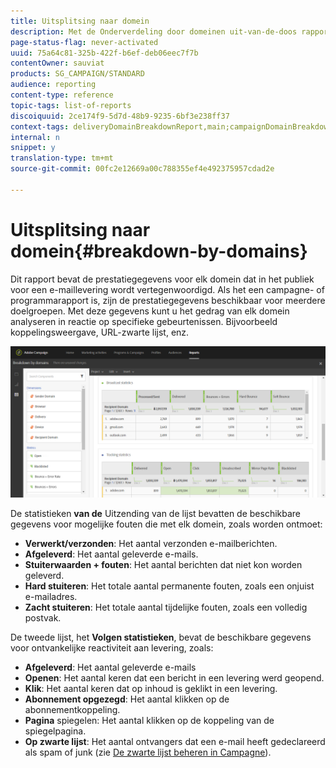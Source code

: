 ```yaml
---
title: Uitsplitsing naar domein
description: Met de Onderverdeling door domeinen uit-van-de-doos rapport, leer over de prestatiesgegevens van uw leveringen afhankelijk van elk van het domein van uw klant.
page-status-flag: never-activated
uuid: 75a64c81-325b-422f-b6ef-deb06eec7f7b
contentOwner: sauviat
products: SG_CAMPAIGN/STANDARD
audience: reporting
content-type: reference
topic-tags: list-of-reports
discoiquuid: 2ce174f9-5d7d-48b9-9235-6bf3e238ff37
context-tags: deliveryDomainBreakdownReport,main;campaignDomainBreakdownReport,main;programDomainBreakdownReport,main
internal: n
snippet: y
translation-type: tm+mt
source-git-commit: 00fc2e12669a00c788355ef4e492375957cdad2e

---
```



# Uitsplitsing naar domein{#breakdown-by-domains}

Dit rapport bevat de prestatiegegevens voor elk domein dat in het publiek voor een e-maillevering wordt vertegenwoordigd. Als het een campagne- of programmarapport is, zijn de prestatiegegevens beschikbaar voor meerdere doelgroepen. Met deze gegevens kunt u het gedrag van elk domein analyseren in reactie op specifieke gebeurtenissen. Bijvoorbeeld koppelingsweergave, URL-zwarte lijst, enz.

![](assets/delivery_reports_6.png)

De statistieken **van de** Uitzending van de lijst bevatten de beschikbare gegevens voor mogelijke fouten die met elk domein, zoals worden ontmoet:

* **Verwerkt/verzonden**: Het aantal verzonden e-mailberichten.
* **Afgeleverd**: Het aantal geleverde e-mails.
* **Stuiterwaarden + fouten**: Het aantal berichten dat niet kon worden geleverd.
* **Hard stuiteren**: Het totale aantal permanente fouten, zoals een onjuist e-mailadres.
* **Zacht stuiteren**: Het totale aantal tijdelijke fouten, zoals een volledig postvak.

De tweede lijst, het **Volgen statistieken**, bevat de beschikbare gegevens voor ontvankelijke reactiviteit aan levering, zoals:

* **Afgeleverd**: Het aantal geleverde e-mails
* **Openen**: Het aantal keren dat een bericht in een levering werd geopend.
* **Klik**: Het aantal keren dat op inhoud is geklikt in een levering.
* **Abonnement opgezegd**: Het aantal klikken op de abonnementkoppeling.
* **Pagina** spiegelen: Het aantal klikken op de koppeling van de spiegelpagina.
* **Op zwarte lijst**: Het aantal ontvangers dat een e-mail heeft gedeclareerd als spam of junk (zie [De zwarte lijst beheren in Campagne](../../audiences/using/about-opt-in-and-opt-out-in-campaign.md)).

